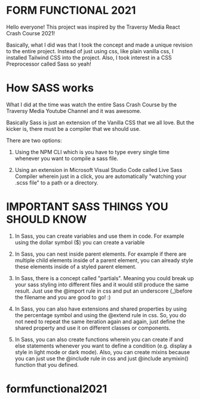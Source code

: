 # FORM FUNCTIONAL 2021

Hello everyone! This project was inspired by the Traversy Media React Crash Course 2021!

Basically, what I did was that I took the concept and made a unique revision to the entire project. Instead of just using css, like plain vanilla css, I installed Tailwind CSS into the project. Also, I took interest in a CSS Preprocessor called Sass so yeah!

# How SASS works

What I did at the time was watch the entire Sass Crash Course by the Traversy Media Youtube Channel and it was awesome.

Basically Sass is just an extension of the Vanilla CSS that we all love. But the kicker is, there must be a compiler that we should use.

There are two options:

1.  Using the NPM CLI which is you have to type every single time whenever you want to compile a sass file.

2.  Using an extension in Microsoft Visual Studio Code called Live Sass Compiler wherein just in a click, you are automatically "watching your .scss file" to a path or a directory.

# IMPORTANT SASS THINGS YOU SHOULD KNOW

1. In Sass, you can create variables and use them in code.
   For example using the dollar symbol ($) you can create a variable

2. In Sass, you can nest inside parent elements. For example if there are multiple child elements inside of a parent element, you can already style these elements inside of a styled parent element.

3. In Sass, there is a concept called "partials". Meaning you could break up your sass styling into different files and it would still produce the same result. Just use the @import rule in css and put an underscore (\_)before the filename and you are good to go! :)

4. In Sass, you can also have extensions and shared properties by using the percentage symbol and using the @extend rule in css. So, you do not need to repeat the same iteration again and again, just define the shared property and use it on different classes or components.

5. In Sass, you can also create functions wherein you can create if and else statements whenever you want to define a condition (e.g. display a style in light mode or dark mode). Also, you can create mixins because you can just use the @include rule in css and just @include anymixin() function that you defined.
# formfunctional2021
